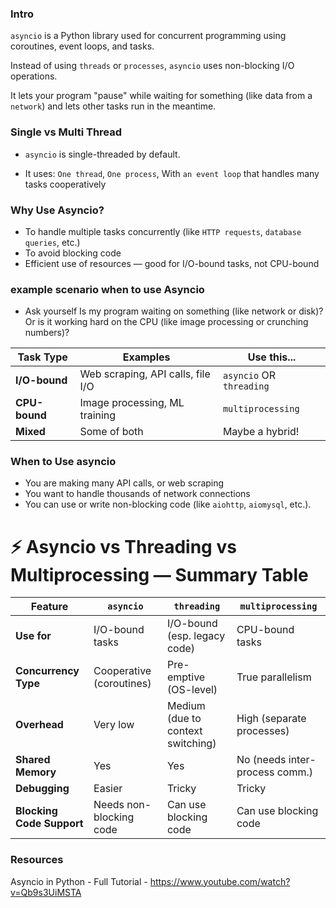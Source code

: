 
### Intro

`asyncio` is a Python library used for concurrent programming using coroutines, event loops, and tasks.

Instead of using `threads` or `processes`, `asyncio` uses non-blocking I/O operations. 

It lets your program "pause" while waiting for something (like data from a `network`) and lets other tasks run in the meantime.

### Single vs Multi Thread

- `asyncio` is single-threaded by default.

- It uses: `One thread`, `One process`, With `an event loop` that handles many tasks cooperatively


### Why Use Asyncio?

- To handle multiple tasks concurrently (like `HTTP requests`, `database queries`, etc.)
- To avoid blocking code
- Efficient use of resources — good for I/O-bound tasks, not CPU-bound

### example scenario when to use Asyncio

- Ask yourself
Is my program waiting on something (like network or disk)? Or is it working hard on the CPU (like image processing or crunching numbers)?

| **Task Type** | **Examples**                          | **Use this...**                              |
|---------------|---------------------------------------|----------------------------------------------|
| **I/O-bound** | Web scraping, API calls, file I/O     |  `asyncio` OR `threading`                    |
| **CPU-bound** | Image processing, ML training         | `multiprocessing`                            |
| **Mixed**     | Some of both                          | Maybe a hybrid!                              |


### When to Use asyncio
- You are making many API calls, or web scraping
- You want to handle thousands of network connections
- You can use or write non-blocking code (like `aiohttp`, `aiomysql`, etc.). 





# ⚡ Asyncio vs Threading vs Multiprocessing — Summary Table

| Feature                 | `asyncio`                          | `threading`                          | `multiprocessing`                     |
|-------------------------|------------------------------------|--------------------------------------|---------------------------------------|
| **Use for**             | I/O-bound tasks                    | I/O-bound (esp. legacy code)         | CPU-bound tasks                       |
| **Concurrency Type**    | Cooperative (coroutines)           | Pre-emptive (OS-level)               | True parallelism                      |
| **Overhead**            | Very low                           | Medium (due to context switching)    | High (separate processes)             |
| **Shared Memory**       | Yes                                | Yes                                  | No (needs inter-process comm.)        |
| **Debugging**           | Easier                             | Tricky                               | Tricky                                |
| **Blocking Code Support** | Needs non-blocking code           | Can use blocking code                | Can use blocking code                |


### Resources

Asyncio in Python - Full Tutorial - https://www.youtube.com/watch?v=Qb9s3UiMSTA